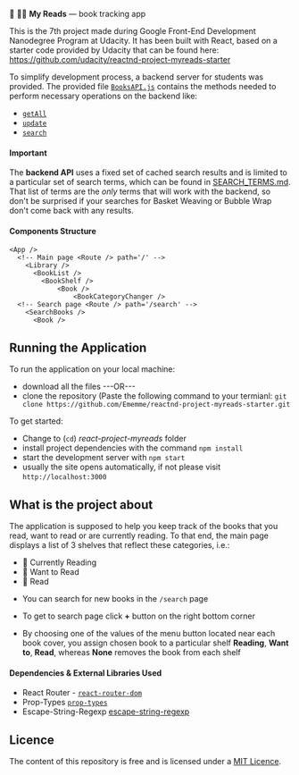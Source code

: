 &#128214; &#128214;&#128214; **My Reads** — book tracking app

This is the 7th project made during Google Front-End Development Nanodegree Program at Udacity.
It has been built with React, based on a starter code provided by Udacity
that can be found here: https://github.com/udacity/reactnd-project-myreads-starter


To simplify development process, a backend server for students was provided. The provided file [`BooksAPI.js`](src/utils/BooksAPI.js) contains the methods needed to perform necessary operations on the backend like:
* [`getAll`](#getall)
* [`update`](#update)
* [`search`](#search)

#### Important
The **backend API** uses a fixed set of cached search results and is limited to a particular set of search terms, which can be found in [SEARCH_TERMS.md](SEARCH_TERMS.md).
That list of terms are the _only_ terms that will work with the backend, so don't be surprised if your searches for Basket Weaving or Bubble Wrap don't come back with any results.

#### Components Structure
```
<App />
  <!-- Main page <Route /> path='/' -->
    <Library />
      <BookList />
        <BookShelf />
            <Book />
                <BookCategoryChanger />
  <!-- Search page <Route /> path='/search' -->
    <SearchBooks />
      <Book />
```

## Running the Application

To run the application on your local machine:
* download all the files
---OR---
* clone the repository
(Paste the following command to your termianl: `git clone https://github.com/Ememme/reactnd-project-myreads-starter.git`

To get started:

* Change to (`cd`) _react-project-myreads_ folder
* install project dependencies with the command `npm install`
* start the development server with `npm start`
* usually the site opens automatically, if not please visit
`http://localhost:3000`


## What is the project about

The application is supposed to help you keep track of the books that you read, want to read or are currently reading.
To that end, the main page displays a list of 3 shelves that reflect these categories, i.e.:
* &#128214; Currently Reading
* &#128214; Want to Read
* &#128214; Read

- You can search for new books in the `/search` page
- To get to search page click **+** button on the right bottom corner

- By choosing one of the values of the menu button located near each book cover, you assign chosen book to a particular shelf **Reading**, **Want to**, **Read**, whereas **None** removes the book from each shelf


#### Dependencies & External Libraries Used

* React Router - [`react-router-dom`](https://www.npmjs.com/package/react-router-dom)
* Prop-Types [`prop-types`](https://www.npmjs.com/package/prop-types)
* Escape-String-Regexp [escape-string-regexp](https://www.npmjs.com/package/escape-string-regexp)
## **Licence**

The content of this repository is free and is licensed under a [MIT Licence](https://choosealicense.com/licenses/mit/).     
